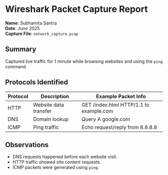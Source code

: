 # Wireshark Packet Capture Report

**Name**: Subhamita Santra  
**Date**: June 2025  
**Capture File**: `network_capture.pcap`

## Summary

Captured live traffic for 1 minute while browsing websites and using the `ping` command.

## Protocols Identified

| Protocol | Description            | Example Packet Info                            |
|----------|------------------------|------------------------------------------------|
| HTTP     | Website data transfer  | GET /index.html HTTP/1.1 to example.com        |
| DNS      | Domain lookup          | Query A google.com                             |
| ICMP     | Ping traffic           | Echo request/reply from 8.8.8.8                |

## Observations

- DNS requests happened before each website visit.
- HTTP traffic showed site content requests.
- ICMP packets were generated using `ping`.
